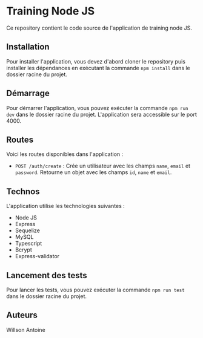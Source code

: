 # Training Node JS

Ce repository contient le code source de l'application de training node JS.

## Installation

Pour installer l'application, vous devez d'abord cloner le repository puis installer les dépendances en exécutant la commande `npm install` dans le dossier racine du projet.

## Démarrage

Pour démarrer l'application, vous pouvez exécuter la commande `npm run dev` dans le dossier racine du projet. L'application sera accessible sur le port 4000.

## Routes

Voici les routes disponibles dans l'application :

* `POST /auth/create` : Crée un utilisateur avec les champs `name`, `email` et `password`. Retourne un objet avec les champs `id`, `name` et `email`.

## Technos

L'application utilise les technologies suivantes :

* Node JS
* Express
* Sequelize
* MySQL
* Typescript
* Bcrypt
* Express-validator

## Lancement des tests

Pour lancer les tests, vous pouvez exécuter la commande `npm run test` dans le dossier racine du projet.

## Auteurs

Willson Antoine
